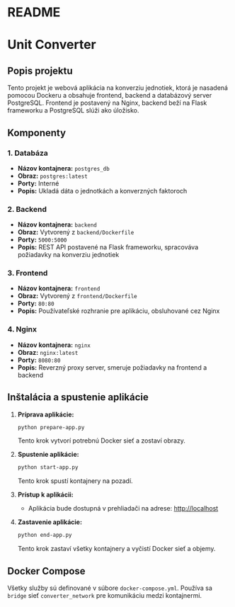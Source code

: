 # README

# Unit Converter

## Popis projektu

Tento projekt je webová aplikácia na konverziu jednotiek, ktorá je nasadená pomocou Dockeru a obsahuje frontend, backend a databázový server PostgreSQL. Frontend je postavený na Nginx, backend beží na Flask frameworku a PostgreSQL slúži ako úložisko.

## Komponenty

### 1. **Databáza**

- **Názov kontajnera:** `postgres_db`
- **Obraz:** `postgres:latest`
- **Porty:** Interné
- **Popis:** Ukladá dáta o jednotkách a konverzných faktoroch

### 2. **Backend**

- **Názov kontajnera:** `backend`
- **Obraz:** Vytvorený z `backend/Dockerfile`
- **Porty:** `5000:5000`
- **Popis:** REST API postavené na Flask frameworku, spracováva požiadavky na konverziu jednotiek

### 3. **Frontend**

- **Názov kontajnera:** `frontend`
- **Obraz:** Vytvorený z `frontend/Dockerfile`
- **Porty:** `80:80`
- **Popis:** Používateľské rozhranie pre aplikáciu, obsluhované cez Nginx

### 4. **Nginx**

- **Názov kontajnera:** `nginx`
- **Obraz:** `nginx:latest`
- **Porty:** `8080:80`
- **Popis:** Reverzný proxy server, smeruje požiadavky na frontend a backend

## Inštalácia a spustenie aplikácie

1. **Príprava aplikácie:**

   ```bash
   python prepare-app.py
   ```

   Tento krok vytvorí potrebnú Docker sieť a zostaví obrazy.

2. **Spustenie aplikácie:**

   ```bash
   python start-app.py
   ```

   Tento krok spustí kontajnery na pozadí.

3. **Prístup k aplikácii:**

   - Aplikácia bude dostupná v prehliadači na adrese: [http://localhost](http://localhost)

4. **Zastavenie aplikácie:**

   ```bash
   python end-app.py
   ```

   Tento krok zastaví všetky kontajnery a vyčistí Docker sieť a objemy.

## Docker Compose

Všetky služby sú definované v súbore `docker-compose.yml`. Používa sa `bridge` sieť `converter_network` pre komunikáciu medzi kontajnermi.
